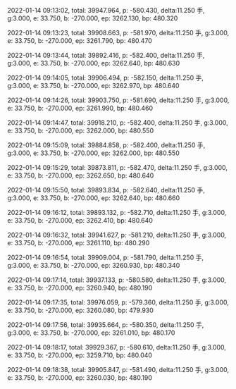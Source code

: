 2022-01-14 09:13:02, total: 39947.964, p: -580.430, delta:11.250 手, g:3.000, e: 33.750, b: -270.000, ep: 3262.130, bp: 480.320

2022-01-14 09:13:23, total: 39908.663, p: -581.970, delta:11.250 手, g:3.000, e: 33.750, b: -270.000, ep: 3261.790, bp: 480.470

2022-01-14 09:13:44, total: 39892.416, p: -582.400, delta:11.250 手, g:3.000, e: 33.750, b: -270.000, ep: 3262.640, bp: 480.630

2022-01-14 09:14:05, total: 39906.494, p: -582.150, delta:11.250 手, g:3.000, e: 33.750, b: -270.000, ep: 3262.970, bp: 480.640

2022-01-14 09:14:26, total: 39903.750, p: -581.690, delta:11.250 手, g:3.000, e: 33.750, b: -270.000, ep: 3261.990, bp: 480.460

2022-01-14 09:14:47, total: 39918.210, p: -582.400, delta:11.250 手, g:3.000, e: 33.750, b: -270.000, ep: 3262.000, bp: 480.550

2022-01-14 09:15:09, total: 39884.858, p: -582.400, delta:11.250 手, g:3.000, e: 33.750, b: -270.000, ep: 3262.000, bp: 480.550

2022-01-14 09:15:29, total: 39873.811, p: -582.470, delta:11.250 手, g:3.000, e: 33.750, b: -270.000, ep: 3262.650, bp: 480.640

2022-01-14 09:15:50, total: 39893.834, p: -582.640, delta:11.250 手, g:3.000, e: 33.750, b: -270.000, ep: 3262.640, bp: 480.660

2022-01-14 09:16:12, total: 39893.132, p: -582.710, delta:11.250 手, g:3.000, e: 33.750, b: -270.000, ep: 3262.410, bp: 480.640

2022-01-14 09:16:32, total: 39941.627, p: -581.210, delta:11.250 手, g:3.000, e: 33.750, b: -270.000, ep: 3261.110, bp: 480.290

2022-01-14 09:16:54, total: 39909.004, p: -581.790, delta:11.250 手, g:3.000, e: 33.750, b: -270.000, ep: 3260.930, bp: 480.340

2022-01-14 09:17:14, total: 39937.133, p: -580.580, delta:11.250 手, g:3.000, e: 33.750, b: -270.000, ep: 3260.940, bp: 480.190

2022-01-14 09:17:35, total: 39976.059, p: -579.360, delta:11.250 手, g:3.000, e: 33.750, b: -270.000, ep: 3260.080, bp: 479.930

2022-01-14 09:17:56, total: 39935.664, p: -580.350, delta:11.250 手, g:3.000, e: 33.750, b: -270.000, ep: 3261.010, bp: 480.170

2022-01-14 09:18:17, total: 39929.367, p: -580.610, delta:11.250 手, g:3.000, e: 33.750, b: -270.000, ep: 3259.710, bp: 480.040

2022-01-14 09:18:38, total: 39905.847, p: -581.490, delta:11.250 手, g:3.000, e: 33.750, b: -270.000, ep: 3260.030, bp: 480.190